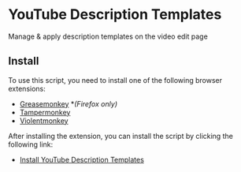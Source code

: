 # YouTube Description Templates

Manage & apply description templates on the video edit page

## Install

To use this script, you need to install one of the following browser extensions:

- [Greasemonkey](https://www.greasespot.net/) **(Firefox only)*
- [Tampermonkey](https://www.tampermonkey.net/)
- [Violentmonkey](https://violentmonkey.github.io/)

After installing the extension, you can install the script by clicking the following link:

- [Install YouTube Description Templates](https://github.com/danielytuk/browser-scripts/raw/main/./youtube-upload-templates/index.js)
